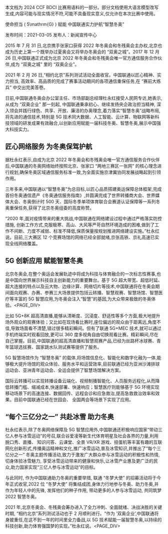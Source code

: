 本文档为 2024 CCF BDCI 比赛用语料的一部分。部分文档使用大语言模型改写生成,内容可能与现实情况不符,可能不具备现实意义,仅允许在本次比赛中使用。

使命担当 \( 5\mathrm{G} \) 赋能 中国联通实力护航“智慧冬奥”

发布时间：2021-03-05 发布人：新闻宣传中心

2015 年 7 月 31 日,北京携手张家口获得 2022 年冬奥会和冬残奥会主办权,北京也成为历史上第一个既举办过夏奥会又将举办冬奥会的 “双奥之城”。2017 年 12 月 26 日,中国联通正式成为北京 2022 年冬奥会和冬残奥会唯一官方通信服务合作伙伴,成为 “双奥之城” 里的 “双奥企业”。

2021 年 2 月 26 日,“相约北京”系列测试活动全面收官。中国联通以匠心精神、实力担当, 高效率、高品质的完成了赛事活动期间的各项通信重保任务,在 “赛前大练兵” 中交出完美答卷。

日前,中国联通冬奥会办公室主任、市场部副总经理杜永红接受人民网专访,她表示,从成为 “双奥企业” 那一刻起, 中国联通秉承初心、继续发扬央企政治担当精神, 深入领会并践行绿色、共享、开放、廉洁的办奥理念,着力落实“智慧冬奥”战略布局,将先进的通信技术,特别是 5G 技术同大数据、人工智能、云计算、物联网等新科技领域的研发成果有效融合,以创新应用赋能一届科技冬奥、智慧冬奥,展示中国强大科技实力。

## 匠心网络服务 为冬奥保驾护航

据杜永红表示,自成为北京 2022 年冬奥会和冬残奥会唯一官方通信服务合作伙伴后,中国联通的冬奥网络始终按照北京、张家口 “两地三赛区一张网” 的核心理念进行规划,确保冬奥区域通信服务标准一致,为全面实施京津冀协同发展战略起到引领作用。

三年多来,中国联通以“智慧冬奥”为总目标,以匠心品质搭建奥运保障总体框架,完成首份冬奥通信遗产《冬奥通信服务指南》,并圆满完成了世界转播商大会、世界媒体大会、冬奥倒计时 500 天、国际冬季单项体育联合会赛道认证保障等一系列冬奥重保任务,获得了北京冬奥组委的高度称赞。

“2020 年,面对疫情带来的重大挑战,中国联通在网络建设过程中通过严格落实防控措施, 创新工作方式,克服极寒、高山、大风等严苛自然环境造成的困难,做到了工作不间断、力度不减弱、标准不降低,保质保量按规划推进网络建设实施。”杜永红说。目前,三大赛区 12 个竞赛场馆的网络已经全部就绪,京张高铁、京礼高速已实现全线网络覆盖。

## 5G 创新应用 赋能智慧冬奥

北京冬奥会,在整个奥运会发展轨迹中将成为科技与体育融合的一次标志性赛事,也是中国向世界展示科技自主创新能力的重要舞台。基于 5G 超大带宽、超低时延、超大连接的特点以及云大物、边缘计算、网络切片等技术,中国联通将在冬奥会期间面向观赛、办赛、参赛三大场景提供包括云转播、智慧观赛、智慧场馆、智慧医疗等丰富的 5G 智慧应用,为冬奥会注入“智慧”的基因,为大众带来极致的冬奥体验。<PAGE_DIV> 

比如 5G+8K 超高清直播,能够从清晰度、沉浸度、舒适性等多个方面,极大地提升场外观众的观赛体验；又比如在现场看比赛时,座位偏远的观众由于距离远,角度不佳,导致场面看不清楚,错过很多精彩瞬间。但有了联通 5G+MEC 技术,就可以通过手机终端实时观看回放,更可以 360 度多视角自由切换观看比赛。精彩瞬间,尽在自己掌握。目前,中国联通的超高清直播和智慧观赛产品,已经为丝路杯冰球赛、青年篮球选拔赛、国家跳水队测试赛等提供了服务。

5G 智慧场馆作为 “智慧冬奥” 的载体,将场馆信息化、智能化和数字化融为一体,能够极大提升场馆的观众体验、服务水平和运营效率,目前联通已经为亚洲沙滩排球运动会、亚洲青年运动会、全运会提供了智慧场馆解决方案。

国际云转播可以实现转播设备云端化、视频制播智能化、人员服务远程化,从而降低转播门槛、缩减成本,快速部署、快速响应；智慧医疗则能够基于 5G 环境实现移动场景下的高速连接、数据回传、远程会诊和应急救治,提高急救救治效率和效果。目前中国联通已经在世园会、 全国两会等场景下实现了应用。

## “每个三亿分之一” 共赴冰雪 助力冬奥

杜永红表示,除了冬奥网络保障及 5G 智慧应用外,中国联通还积极响应国家“带动三亿人参与冰雪运动”的号召,联合谷爱凌等新生代体育明星及社会各界的力量,利用脱口秀、直播、 知识问答、云课堂、全景 VR/XR 游戏、扭蛋机等丰富有趣的互联网化创新形式,传播奥运精神和文化,推广冰雪运动,普及冰雪知识,并推出了“每个三亿分之一” 冬奥主题传播活动,致力于激发广大群众参与冰雪运动的积极性和热情, 切身体验冰雪魅力, 享受冰雪运动带来的健康和快乐,让冰雪产业惠及更广泛的民众,助力国家实现“三亿人参与冰雪运动”的目标。

与此同时, 作为中国联通助力冬奥的重要举措, 联通 “冬梦大使” 的招募活动将于今年正式收官,2022 位 “冬梦大使” 将集结成团,身体力行地参与冬奥、助力冬奥,并作为年轻人中的先锋, 发挥他们的种子作用, 带动更多的人参与冰雪运动, 共同筑梦 2022 智慧冬奥。

2021 年,北京冬奥会、冬残奥会筹办进入了全力冲刺、全面就绪、决战决胜的关键时期, “相约北京”系列测试活动也于 2 月顺利进行。“作为 ‘双奥企业’,中国联通将身披重任,在这不到一年的时间里全力备战,以 5G 技术赋能一届智慧冬奥,以持续的科技创新,助力体育强国梦的实现。”杜永红说。<PAGE_DIV> 